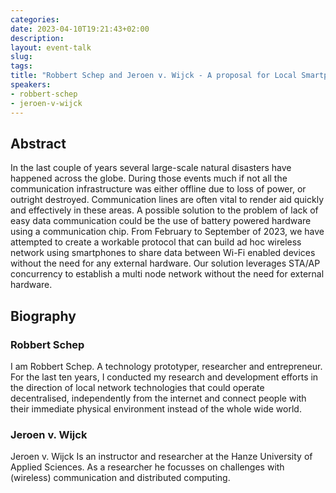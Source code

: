 ```yaml
---
categories:
date: 2023-04-10T19:21:43+02:00
description:
layout: event-talk
slug:
tags:
title: "Robbert Schep and Jeroen v. Wijck - A proposal for Local Smartphone-based Adhoc Network in Disaster Areas."
speakers:
- robbert-schep
- jeroen-v-wijck
---
```


## Abstract

In the last couple of years several large-scale natural disasters have happened across the globe. During those events much if not all the communication infrastructure was either offline due to loss of power, or outright destroyed. Communication lines are often vital to render aid quickly and effectively in these areas.
A possible solution to the problem of lack of easy data communication could be the use of battery powered hardware using a communication chip. From February to September of 2023, we have attempted to create a workable protocol that can build ad hoc wireless network using smartphones to share data between Wi-Fi enabled devices without the need for any external hardware.
Our solution leverages STA/AP concurrency to establish a multi node network without the need for external hardware.


## Biography


### Robbert Schep

I am Robbert Schep. A technology prototyper, researcher and entrepreneur. For the last ten years, I conducted my research and development efforts in the direction of local network technologies that could operate decentralised, independently from the internet and connect people with their immediate physical environment instead of the whole wide world.

### Jeroen v. Wijck

Jeroen v. Wijck Is an instructor and researcher at the Hanze University of Applied Sciences. As a researcher he focusses on challenges with (wireless) communication and distributed computing.
